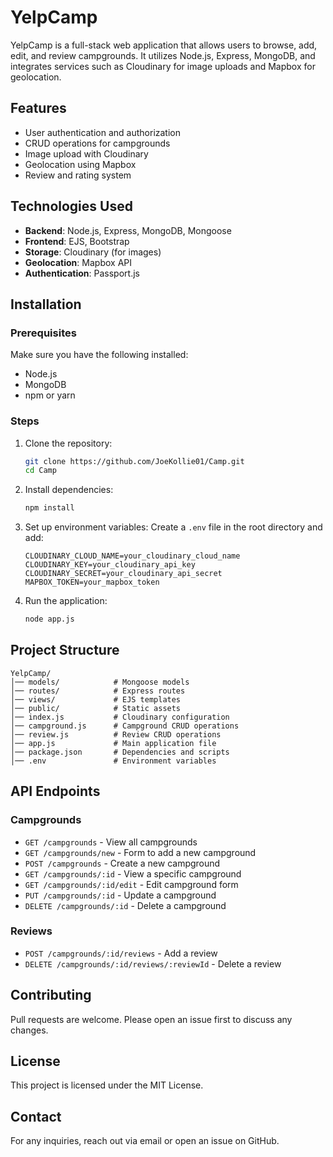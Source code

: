 # YelpCamp

YelpCamp is a full-stack web application that allows users to browse, add, edit, and review campgrounds. It utilizes Node.js, Express, MongoDB, and integrates services such as Cloudinary for image uploads and Mapbox for geolocation.

## Features
- User authentication and authorization
- CRUD operations for campgrounds
- Image upload with Cloudinary
- Geolocation using Mapbox
- Review and rating system

## Technologies Used
- **Backend**: Node.js, Express, MongoDB, Mongoose
- **Frontend**: EJS, Bootstrap
- **Storage**: Cloudinary (for images)
- **Geolocation**: Mapbox API
- **Authentication**: Passport.js

## Installation

### Prerequisites
Make sure you have the following installed:
- Node.js
- MongoDB
- npm or yarn

### Steps
1. Clone the repository:
   ```sh
   git clone https://github.com/JoeKollie01/Camp.git
   cd Camp
   ```

2. Install dependencies:
   ```sh
   npm install
   ```

3. Set up environment variables: Create a `.env` file in the root directory and add:
   ```env
   CLOUDINARY_CLOUD_NAME=your_cloudinary_cloud_name
   CLOUDINARY_KEY=your_cloudinary_api_key
   CLOUDINARY_SECRET=your_cloudinary_api_secret
   MAPBOX_TOKEN=your_mapbox_token
   ```

4. Run the application:
   ```sh
   node app.js
   ```

## Project Structure
```
YelpCamp/
│── models/            # Mongoose models
│── routes/            # Express routes
│── views/             # EJS templates
│── public/            # Static assets
│── index.js           # Cloudinary configuration
│── campground.js      # Campground CRUD operations
│── review.js          # Review CRUD operations
│── app.js             # Main application file
│── package.json       # Dependencies and scripts
│── .env               # Environment variables
```

## API Endpoints

### Campgrounds
- `GET /campgrounds` - View all campgrounds
- `GET /campgrounds/new` - Form to add a new campground
- `POST /campgrounds` - Create a new campground
- `GET /campgrounds/:id` - View a specific campground
- `GET /campgrounds/:id/edit` - Edit campground form
- `PUT /campgrounds/:id` - Update a campground
- `DELETE /campgrounds/:id` - Delete a campground

### Reviews
- `POST /campgrounds/:id/reviews` - Add a review
- `DELETE /campgrounds/:id/reviews/:reviewId` - Delete a review

## Contributing
Pull requests are welcome. Please open an issue first to discuss any changes.

## License
This project is licensed under the MIT License.

## Contact
For any inquiries, reach out via email or open an issue on GitHub.

